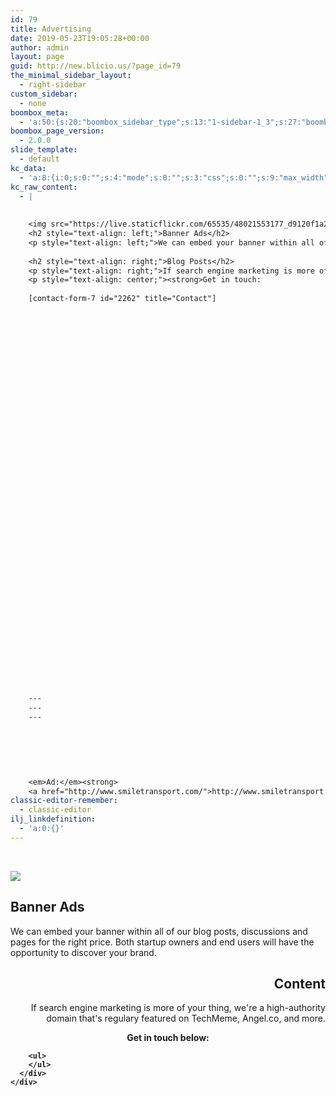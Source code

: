 ```yaml
---
id: 79
title: Advertising
date: 2019-05-23T19:05:28+00:00
author: admin
layout: page
guid: http://new.blicio.us/?page_id=79
the_minimal_sidebar_layout:
  - right-sidebar
custom_sidebar:
  - none
boombox_meta:
  - 'a:50:{s:20:"boombox_sidebar_type";s:13:"1-sidebar-1_3";s:27:"boombox_sidebar_orientation";s:5:"right";s:23:"boombox_primary_sidebar";s:15:"default-sidebar";s:25:"boombox_secondary_sidebar";s:14:"page-secondary";s:26:"boombox_featured_area_type";s:7:"disable";s:36:"boombox_featured_area_layout_heading";N;s:28:"boombox_featured_disable_gap";i:0;s:30:"boombox_featured_hide_elements";a:0:{}s:40:"boombox_featured_area_posts_loop_heading";N;s:32:"boombox_featured_area_conditions";s:6:"recent";s:32:"boombox_featured_area_time_range";s:5:"month";s:30:"boombox_featured_area_category";a:1:{i:0;s:0:"";}s:26:"boombox_featured_area_tags";s:0:"";s:44:"boombox_featured_area_exclude_from_main_loop";i:1;s:20:"boombox_listing_type";s:4:"none";s:15:"boombox_listing";N;s:29:"boombox_listing_hide_elements";a:1:{i:0;s:4:"tags";}s:34:"boombox_listing_share_bar_elements";a:2:{i:0;s:11:"share_count";i:1;s:6:"points";}s:28:"boombox_listing_loop_heading";N;s:23:"boombox_pagination_type";s:9:"load_more";s:22:"boombox_posts_per_page";s:0:"";s:25:"boombox_listing_condition";s:10:"most_voted";s:26:"boombox_listing_time_range";s:3:"day";s:26:"boombox_listing_categories";a:1:{i:0;s:0:"";}s:20:"boombox_listing_tags";s:0:"";s:23:"boombox_hide_title_area";i:0;s:24:"boombox_title_area_style";s:6:"style1";s:39:"boombox_title_area_background_container";s:5:"boxed";s:29:"boombox_title_area_text_color";s:0:"";s:35:"boombox_title_area_background_color";s:0:"";s:44:"boombox_title_area_background_gradient_color";s:0:"";s:48:"boombox_title_area_background_gradient_direction";s:3:"top";s:35:"boombox_title_area_background_image";s:0:"";s:40:"boombox_title_area_background_image_size";s:5:"cover";s:44:"boombox_title_area_background_image_position";s:6:"center";s:42:"boombox_title_area_background_image_repeat";s:9:"repeat-no";s:30:"boombox_title_area_hide_filter";s:1:"1";s:27:"boombox_strip_configuration";s:4:"none";s:28:"boombox_strip_layout_heading";N;s:18:"boombox_strip_type";s:6:"slider";s:19:"boombox_strip_width";s:5:"boxed";s:18:"boombox_strip_size";s:3:"big";s:28:"boombox_strip_title_position";s:6:"inside";s:25:"boombox_strip_disable_gap";i:1;s:32:"boombox_strip_posts_loop_heading";N;s:24:"boombox_strip_conditions";s:6:"recent";s:24:"boombox_strip_time_range";s:3:"all";s:25:"boombox_strip_items_count";s:2:"18";s:22:"boombox_strip_category";a:1:{i:0;s:0:"";}s:18:"boombox_strip_tags";s:0:"";}'
boombox_page_version:
  - 2.0.0
slide_template:
  - default
kc_data:
  - 'a:8:{i:0;s:0:"";s:4:"mode";s:0:"";s:3:"css";s:0:"";s:9:"max_width";s:0:"";s:7:"classes";s:0:"";s:9:"thumbnail";s:0:"";s:9:"collapsed";s:0:"";s:9:"optimized";s:0:"";}'
kc_raw_content:
  - |
     
    
    <img src="https://live.staticflickr.com/65535/48021553177_d9120f1a2f_z.jpg" />
    <h2 style="text-align: left;">Banner Ads</h2>
    <p style="text-align: left;">We can embed your banner within all of our blog posts, discussions and pages for the right price. Both startup owners and end users will have the opportunity to discover your brand.</p>
    
    <h2 style="text-align: right;">Blog Posts</h2>
    <p style="text-align: right;">If search engine marketing is more of your thing, New.blicio.us has a high domain authority with many big websites linking back to us.</p>
    <p style="text-align: center;"><strong>Get in touch:
    
    [contact-form-7 id="2262" title="Contact"]
    
    
    
    
    
    
    
    
    
    
    
    
    
    
    
    
    
    
    
    
    
    
    
    
    
    
    
    
    
    
    
    
    
    
    
    
    
    
    
    
    
    
    ---
    ---
    ---
    
    
    
    
    
    
    <em>Ad:</em><strong>
    <a href="http://www.smiletransport.com/">http://www.smiletransport.com/</a>
classic-editor-remember:
  - classic-editor
ilj_linkdefinition:
  - 'a:0:{}'
---
```

 

![](https://live.staticflickr.com/65535/48021553177_d9120f1a2f_z.jpg) 

<h2 style="text-align: left;">
  Banner Ads
</h2>

<p style="text-align: left;">
  We can embed your banner within all of our blog posts, discussions and pages for the right price. Both startup owners and end users will have the opportunity to discover your brand.
</p>

<h2 style="text-align: right;">
  Content
</h2>

<p style="text-align: right;">
  If search engine marketing is more of your thing, we're a high-authority domain that's regulary featured on TechMeme, Angel.co, and more.
</p>

<p style="text-align: center;">
  <strong>Get in touch below: </p> 
  
  <p>
    <div role="form" class="wpcf7" id="wpcf7-f2262-o1" lang="en-US" dir="ltr">
      <div class="screen-reader-response">
        <p role="status" aria-live="polite" aria-atomic="true">
        </p>
        
        <ul>
        </ul>
      </div>
    </div>
  </p>